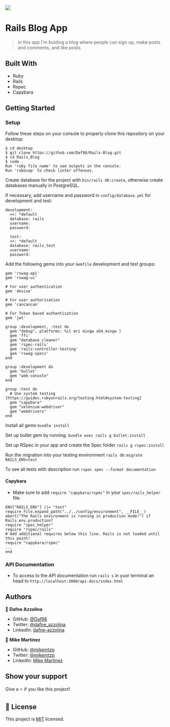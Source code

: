 ![](https://img.shields.io/badge/Microverse-blueviolet)

# Rails Blog App

> In this app I'm bulding a blog where people can sign up, make posts and comments, and like posts.

## Built With

- Ruby
- Rails
- Rspec
- Capybara

## Getting Started
### Setup

Follow these steps on your console to properly clone this repository on your desktop:

```
$ cd desktop
$ git clone https://github.com/Daf98/Rails-Blog.git
$ cd Rails_Blog
$ code .
Run 'ruby file_name' to see outputs in the console.
Run 'rubocop' to check linter offenses.
```

Create database for the project with `bin/rails db:create`, otherwise create databases manually in PostgreSQL.

If necessary, add username and password in `config/database.yml` for development and test:
```
development:
  <<: *default
  database: rails
  username:
  password:
  
  test:
  <<: *default
  database: rails_test
  username:
  password:
```

Add the following gems into your `Gemfile` development and test groups:

```
gem 'rswag-api'
gem 'rswag-ui'

# For user authentication
gem 'devise'

# For user authorization
gem 'cancancan'

# For Token based authentication
gem 'jwt'

group :development, :test do
  gem "debug", platforms: %i[ mri mingw x64_mingw ]
  gem 'ffi'
  gem "database_cleaner"
  gem 'rspec-rails'
  gem 'rails-controller-testing'
  gem 'rswag-specs'
end
```

```
group :development do
  gem 'bullet'
  gem "web-console"
end
```

```
group :test do
  # Use system testing [https://guides.rubyonrails.org/testing.html#system-testing]
  gem "capybara"
  gem "selenium-webdriver"
  gem "webdrivers"
end
```

Install all gems `bundle install`

Set up bullet gem by running: `bundle exec rails g bullet:install`

Set up RSpec in your app and create the Spec folder `rails g rspec:install`

Run the migration into your testing environment `rails db:migrate RAILS_ENV=test`

To see all tests with description run `rspec spec --format documentation`

#### Capybara

- Make sure to add `require "capybara/rspec"` in your `spec/rails_helper` file:

```
ENV["RAILS_ENV"] ||= "test"
require File.expand_path("../../config/environment", __FILE__)
abort("The Rails environment is running in production mode!") if Rails.env.production?
require "spec_helper"
require "rspec/rails"
# Add additional requires below this line. Rails is not loaded until this point!
require "capybara/rspec"
...
end
```

### API Documentation
- To access to the API documentation run `rails s` in yuor terminal an head to `http://localhost:3000/api-docs/index.html`

## Authors

👤 **Dafne Azzolina**

- GitHub: [@Daf98](https://github.com/Daf98)
- Twitter: [@dafne_azzolina](https://twitter.com/dafne_azzolina)
- LinkedIn: [dafne-azzolina](https://www.linkedin.com/in/dafne-azzolina/)

👤 **Mike Martínez**

- GitHub: [@mikemtzp](https://github.com/mikemtzp)
- Twitter: [@mikemtzp](https://twitter.com/mikemtzp)
- LinkedIn: [Mike Martínez](https://www.linkedin.com/in/mike-mart%C3%ADnez/)

## Show your support

Give a ⭐️ if you like this project!
## 📝 License

This project is [MIT](./MIT.md) licensed.
